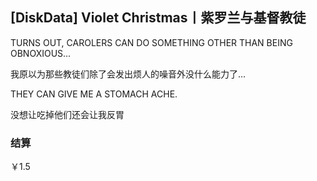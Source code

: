 ## [DiskData] Violet Christmas丨紫罗兰与基督教徒

TURNS OUT, CAROLERS CAN DO SOMETHING OTHER THAN BEING OBNOXIOUS...

我原以为那些教徒们除了会发出烦人的噪音外没什么能力了…

THEY CAN GIVE ME A STOMACH ACHE.

没想让吃掉他们还会让我反胃

### 结算

￥1.5

